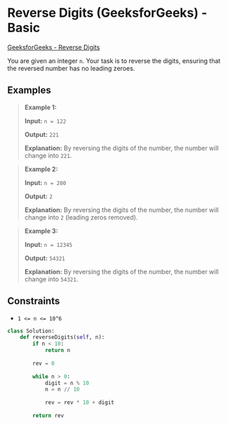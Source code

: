 # Reverse Digits (GeeksforGeeks) - Basic

[GeeksforGeeks - Reverse Digits](https://www.geeksforgeeks.org/problems/reverse-digit0316/)

You are given an integer `n`. Your task is to reverse the digits, ensuring that the reversed number has no leading zeroes.

## Examples

> **Example 1:**
>
> **Input:** `n = 122`
>
> **Output:** `221`
>
> **Explanation:** By reversing the digits of the number, the number will change into `221`.

> **Example 2:**
>
> **Input:** `n = 200`
>
> **Output:** `2`
>
> **Explanation:** By reversing the digits of the number, the number will change into `2` (leading zeros removed).

> **Example 3:**
>
> **Input:** `n = 12345`
>
> **Output:** `54321`
>
> **Explanation:** By reversing the digits of the number, the number will change into `54321`.

## Constraints

- `1 <= n <= 10^6`

```python
class Solution:
	def reverseDigits(self, n):
	    if n < 10:
	        return n
	    
	    rev = 0
	    
	    while n > 0:
		    digit = n % 10
		    n = n // 10
		    
		    rev = rev * 10 + digit
		    
        return rev
```